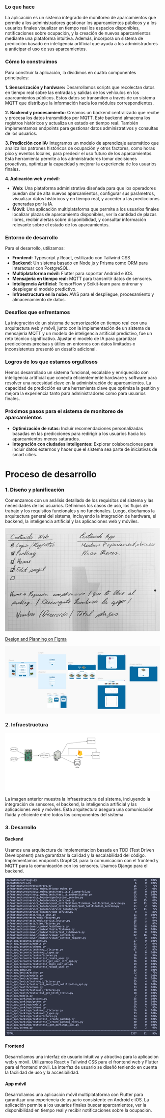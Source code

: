 ### **Lo que hace**

La aplicación es un sistema integrado de monitoreo de aparcamientos que permite a los administradores gestionar los aparcamientos públicos y a los usuarios finales visualizar en tiempo real los espacios disponibles, notificaciones sobre ocupación, y la creación de nuevos aparcamientos mediante una plataforma intuitiva. Además, incorpora un sistema de predicción basado en inteligencia artificial que ayuda a los administradores a anticipar el uso de sus aparcamientos.

### **Cómo lo construimos**

Para construir la aplicación, la dividimos en cuatro componentes principales:

**1. Sensorización y hardware:**
Desarrollamos scripts que recolectan datos en tiempo real sobre las entradas y salidas de los vehículos en los aparcamientos públicos. Estos datos se transmiten a través de un sistema MQTT que distribuye la información hacia los módulos correspondientes.

**2. Backend y procesamiento:**
Creamos un backend centralizado que recibe y procesa los datos transmitidos por MQTT. Este backend almacena los registros históricos y actualiza un estado en tiempo real. También implementamos endpoints para gestionar datos administrativos y consultas de los usuarios.

**3. Predicción con IA:**
Integramos un modelo de aprendizaje automático que analiza los patrones históricos de ocupación y otros factores, como horas pico y eventos locales, para predecir el uso futuro de los aparcamientos. Esta herramienta permite a los administradores tomar decisiones proactivas, optimizar la capacidad y mejorar la experiencia de los usuarios finales.

**4. Aplicación web y móvil:**

- **Web:** Una plataforma administrativa diseñada para que los operadores puedan dar de alta nuevos aparcamientos, configurar sus parámetros, visualizar datos históricos y en tiempo real, y acceder a las predicciones generadas por la IA.
- **Móvil:** Una aplicación multiplataforma que permite a los usuarios finales localizar plazas de aparcamiento disponibles, ver la cantidad de plazas libres, recibir alertas sobre disponibilidad, y consultar información relevante sobre el estado de los aparcamientos.

### **Entorno de desarrollo**

Para el desarrollo, utilizamos:

- **Frontend:** Typescript y React, estilizado con Tailwind CSS.
- **Backend:** Un sistema basado en Node.js y Prisma como ORM para interactuar con PostgreSQL.
- **Multiplataforma móvil:** Flutter para soportar Android e iOS.
- **Mensajería en tiempo real:** MQTT para transmitir datos de sensores.
- **Inteligencia Artificial:** TensorFlow y Scikit-learn para entrenar y desplegar el modelo predictivo.
- **Infraestructura en la nube:** AWS para el despliegue, procesamiento y almacenamiento de datos.

### **Desafíos que enfrentamos**

La integración de un sistema de sensorización en tiempo real con una arquitectura web y móvil, junto con la implementación de un sistema de mensajería MQTT y un modelo de inteligencia artificial predictivo, fue un reto técnico significativo. Ajustar el modelo de IA para garantizar predicciones precisas y útiles en entornos con datos limitados o inconsistentes presentó un desafío adicional.

### **Logros de los que estamos orgullosos**

Hemos desarrollado un sistema funcional, escalable y enriquecido con inteligencia artificial que conecta eficientemente hardware y software para resolver una necesidad clave en la administración de aparcamientos. La capacidad de predicción es una herramienta clave que optimiza la gestión y mejora la experiencia tanto para administradores como para usuarios finales.

### **Próximos pasos para el sistema de monitoreo de aparcamientos**

- **Optimización de rutas:** Incluir recomendaciones personalizadas basadas en las predicciones para redirigir a los usuarios hacia los aparcamientos menos saturados.
- **Integración con ciudades inteligentes:** Explorar colaboraciones para incluir datos externos y hacer que el sistema sea parte de iniciativas de smart cities.

# Proceso de desarrollo

### **1. Diseño y planificación**

Comenzamos con un análisis detallado de los requisitos del sistema y las necesidades de los usuarios. Definimos los casos de uso, los flujos de trabajo y los requisitos funcionales y no funcionales. Luego, diseñamos la arquitectura general del sistema, incluyendo la integración de hardware, el backend, la inteligencia artificial y las aplicaciones web y móviles.

![Requirements](assets/requeriments.jpg)

[Design and Planning on Figma](<https://www.figma.com/design/0NueDLPXv7xXIE0AHnryso/%40shadcn%2Fui---Design-System-(Community)?node-id=1-22&node-type=canvas&t=1rKNrBXvWnLKfswo-0>)

![Desing and planning](assets/figma.jpeg)

### **2. Infraestructura**

![Infraestructura del sistema](assets/infrastructure.png)

La imagen anterior muestra la infraestructura del sistema, incluyendo la integración de sensores, el backend, la inteligencia artificial y las aplicaciones web y móviles. Esta arquitectura asegura una comunicación fluida y eficiente entre todos los componentes del sistema.

### **3. Desarrollo**

#### **Backend**

Usamos una arquitectura de implementacion basada en TDD (Test Driven Development) para garantizar la calidad y la escalabilidad del código. Implementamos endpoints GraphQL para la comunicación con el frontend y MQTT para la comunicación con los sensores. Usamos Django para el backend.

![TDD](assets/tdd.png)

#### **Frontend**

Desarrollamos una interfaz de usuario intuitiva y atractiva para la aplicación web y móvil. Utilizamos React y Tailwind CSS para el frontend web y Flutter para el frontend móvil. La interfaz de usuario se diseñó teniendo en cuenta la facilidad de uso y la accesibilidad.

#### **App móvil**

Desarrollamos una aplicación móvil multiplataforma con Flutter para garantizar una experiencia de usuario consistente en Android e iOS. La aplicación permite a los usuarios finales buscar aparcamientos, ver la disponibilidad en tiempo real y recibir notificaciones sobre la ocupación.
